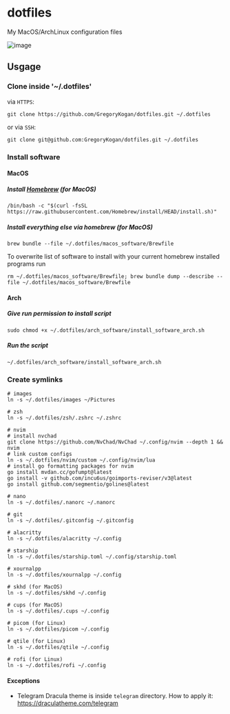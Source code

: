 # dotfiles
My MacOS/ArchLinux configuration files

![image](https://github.com/GregoryKogan/dotfiles/assets/60318411/70570850-a6e6-41bc-a77e-76a39c1dce3c)

## Usgage
### Clone inside '~/.dotfiles'
via `HTTPS`:
```shell
git clone https://github.com/GregoryKogan/dotfiles.git ~/.dotfiles
```
or via `SSH`:
```shell
git clone git@github.com:GregoryKogan/dotfiles.git ~/.dotfiles
```

### Install software
#### MacOS
##### Install [Homebrew](https://brew.sh/) (for MacOS)
```shell
/bin/bash -c "$(curl -fsSL https://raw.githubusercontent.com/Homebrew/install/HEAD/install.sh)"
```
##### Install everything else via homebrew (for MacOS)
```shell
brew bundle --file ~/.dotfiles/macos_software/Brewfile
```
To overwrite list of software to install with your current homebrew installed programs run
```shell
rm ~/.dotfiles/macos_software/Brewfile; brew bundle dump --describe --file ~/.dotfiles/macos_software/Brewfile
```
#### Arch
##### Give run permission to install script
```shell
sudo chmod +x ~/.dotfiles/arch_software/install_software_arch.sh
```
##### Run the script
```shell
~/.dotfiles/arch_software/install_software_arch.sh
```

### Create symlinks
```shell
# images
ln -s ~/.dotfiles/images ~/Pictures

# zsh
ln -s ~/.dotfiles/zsh/.zshrc ~/.zshrc

# nvim
# install nvchad
git clone https://github.com/NvChad/NvChad ~/.config/nvim --depth 1 && nvim
# link custom configs
ln -s ~/.dotfiles/nvim/custom ~/.config/nvim/lua
# install go formatting packages for nvim
go install mvdan.cc/gofumpt@latest
go install -v github.com/incu6us/goimports-reviser/v3@latest
go install github.com/segmentio/golines@latest

# nano
ln -s ~/.dotfiles/.nanorc ~/.nanorc

# git
ln -s ~/.dotfiles/.gitconfig ~/.gitconfig

# alacritty
ln -s ~/.dotfiles/alacritty ~/.config

# starship
ln -s ~/.dotfiles/starship.toml ~/.config/starship.toml

# xournalpp
ln -s ~/.dotfiles/xournalpp ~/.config

# skhd (for MacOS)
ln -s ~/.dotfiles/skhd ~/.config

# cups (for MacOS)
ln -s ~/.dotfiles/.cups ~/.config

# picom (for Linux)
ln -s ~/.dotfiles/picom ~/.config

# qtile (for Linux)
ln -s ~/.dotfiles/qtile ~/.config

# rofi (for Linux)
ln -s ~/.dotfiles/rofi ~/.config
```

#### Exceptions
- Telegram Dracula theme is inside `telegram` directory. How to apply it: https://draculatheme.com/telegram
